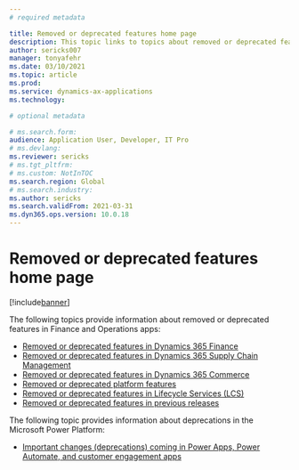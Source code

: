 ```yaml
---
# required metadata

title: Removed or deprecated features home page
description: This topic links to topics about removed or deprecated features in Finance and Operations apps.
author: sericks007
manager: tonyafehr
ms.date: 03/10/2021
ms.topic: article
ms.prod:
ms.service: dynamics-ax-applications
ms.technology: 

# optional metadata

# ms.search.form:
audience: Application User, Developer, IT Pro
# ms.devlang: 
ms.reviewer: sericks
# ms.tgt_pltfrm: 
# ms.custom: NotInTOC
ms.search.region: Global
# ms.search.industry:
ms.author: sericks
ms.search.validFrom: 2021-03-31
ms.dyn365.ops.version: 10.0.18
---
```


# Removed or deprecated features home page

[!include[banner](../includes/banner.md)]

The following topics provide information about removed or deprecated features in Finance and Operations apps:

- [Removed or deprecated features in Dynamics 365 Finance](../../../finance/get-started/removed-deprecated-features-finance.md)
- [Removed or deprecated features in Dynamics 365 Supply Chain Management](../../../supply-chain/get-started/removed-deprecated-features-scm-updates.md)
- [Removed or deprecated features in Dynamics 365 Commerce](../../../commerce/get-started/removed-deprecated-features-commerce.md)
- [Removed or deprecated platform features](../../dev-itpro/get-started/removed-deprecated-features-platform-updates.md)
- [Removed or deprecated features in Lifecycle Services (LCS)](../../dev-itpro/lifecycle-services/removed-deprecated-features.md)
- [Removed or deprecated features in previous releases](../../dev-itpro/migration-upgrade/deprecated-features.md)

The following topic provides information about deprecations in the Microsoft Power Platform:

- [Important changes (deprecations) coming in Power Apps, Power Automate, and customer engagement apps](https://docs.microsoft.com/power-platform/important-changes-coming)



